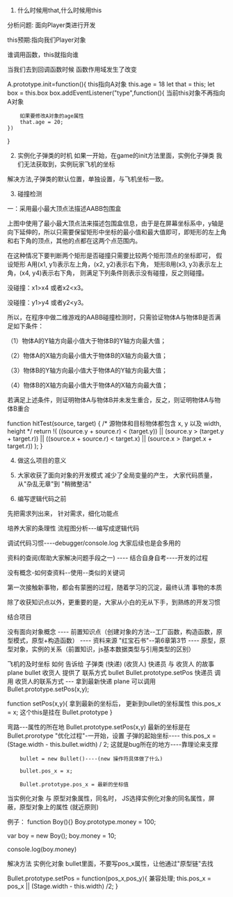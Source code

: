 1. 什么时候用that,什么时候用this

分析问题:
面向Player类进行开发

this预期:指向我们Player对象

谁调用函数，this就指向谁

当我们去到回调函数时候
函数作用域发生了改变

A.prototype.init=function(){
	this指向A对象
	this.age = 18
	let that = this;
	let box = this.box
	box.addEventListener("type",function(){
		当前this对象不再指向A对象
		
		如果要修改A对象的age属性
		that.age = 20;
	})
	
}

2. 实例化子弹类的时机
如果一开始，在game的init方法里面，实例化子弹类
我们无法获取到，实例玩家飞机的坐标

解决方法,子弹类的默认位置，单独设置，与飞机坐标一致。

3. 碰撞检测

一：采用最小最大顶点法描述AABB包围盒

上图中使用了最小最大顶点法来描述包围盒信息，由于是在屏幕坐标系中，y轴是向下延伸的，所以只需要保留矩形中坐标的最小值和最大值即可，即矩形的左上角和右下角的顶点，其他的点都在这两个点范围内。

在这种情况下要判断两个矩形是否碰撞只需要比较两个矩形顶点的坐标即可，
假设矩形 A用(x1, y1)表示左上角，(x2, y2)表示右下角，
矩形B用(x3, y3)表示左上角，(x4, y4)表示右下角，
则满足下列条件则表示没有碰撞，反之则碰撞。

没碰撞：x1>x4 或者x2<x3。

没碰撞：y1>y4 或者y2<y3。

所以，在程序中做二维游戏的AABB碰撞检测时，只需验证物体A与物体B是否满足如下条件：

（1）物体A的Y轴方向最小值大于物体B的Y轴方向最大值；
					
（2）物体A的X轴方向最小值大于物体B的X轴方向最大值；

（3）物体B的Y轴方向最小值大于物体A的Y轴方向最大值；

（4）物体B的X轴方向最小值大于物体A的X轴方向最大值；

若满足上述条件，则证明物体A与物体B并未发生重合，反之，则证明物体A与物体B重合

function hitTest(source, target) { 
	/* 源物体和目标物体都包含 x, y 以及 width, height */
	return !(
	((source.y + source.r) < (target.y)) 
	|| 
	(source.y > (target.y + target.r)) 
	|| 
	((source.x + source.r) < target.x) 
	|| 
	(source.x > (target.x + target.r))
	);
}

4. 做这么项目的意义

1. 大家收获了面向对象的开发模式
   减少了全局变量的产生，
   大家代码质量，从"杂乱无章"到 "稍微整洁"

2. 编写逻辑代码之前

先把需求列出来，
针对需求，细化功能点

培养大家的条理性
流程图分析---编写成逻辑代码

调试代码习惯----debugger/console.log 大家后续也是会多用的

资料的查阅(帮助大家解决问题手段之一) ---- 结合自身自考----开发的过程

没有概念-如何查资料--使用--类似的关键词

第一次接触新事物，都会有蒙圈的过程，随着学习的沉淀，最终认清
事物的本质

除了收获知识点以外，更重要的是，大家从小白的无从下手，到熟练的开发习惯

结合项目

没有面向对象概念 
---- 前置知识点（创建对象的方法--工厂函数，构造函数，原型模式，原型+构造函数）
---- 资料来源 "红宝石书"--第6章第3节
---- 原型，原型对象，实例的关系（前置知识，js基本数据类型与引用类型的区别）

飞机的及时坐标 如何 告诉给 子弹类
(快递)                  (收货人)
快递员 与 收货人 的故事
plane    bullet
收货人 提供了 联系方式
bullet       Bullet.prototype.setPos 
快递员 调用 收货人的联系方式 --- 拿到最新快递
plane 可以调用 Bullet.prototype.setPos(x,y); 

function setPos(x,y){
	拿到最新的坐标后，
	更新到bullet的坐标属性
	this.pos_x = x;
	这个this是挂在 Bullet.prototype
}

弯路---属性的所在地
	Bullet.prototype.setPos(x,y)
	最新的坐标是在Bullet.prorotype
"优化过程"-一开始，设置 子弹的起始坐标----
		this.pos_x = (Stage.width - this.bullet.width) / 2;
这就是bug所在的地方----靠理论来支撑
		
		bullet = new Bullet()----(new 操作符具体做了什么)
		
		bullet.pos_x = x;
		
		Bullet.prototype.pos_x = 最新的坐标值

当实例化对象 与 原型对象属性，同名时，
JS选择实例化对象的同名属性，屏蔽，原型对象上的属性 (就近原则)

例子： 
function Boy(){}
Boy.prototype.money = 100;

var boy = new Boy();
boy.money = 10;

console.log(boy.money)  

解决方法
实例化对象
bullet里面，不要写pos_x属性，让他通过"原型链"去找

Bullet.prototype.setPos = function(pos_x,pos_y){
	兼容处理;
	this.pos_x = pos_x || (Stage.width - this.width) /2;
}








